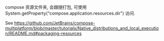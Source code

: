 compose 资源文件夹, 会跟随打包, 可使用 System.getProperty("compose.application.resources.dir") 访问.

See <https://github.com/JetBrains/compose-multiplatform/blob/master/tutorials/Native_distributions_and_local_execution/README.md#packaging-resources>